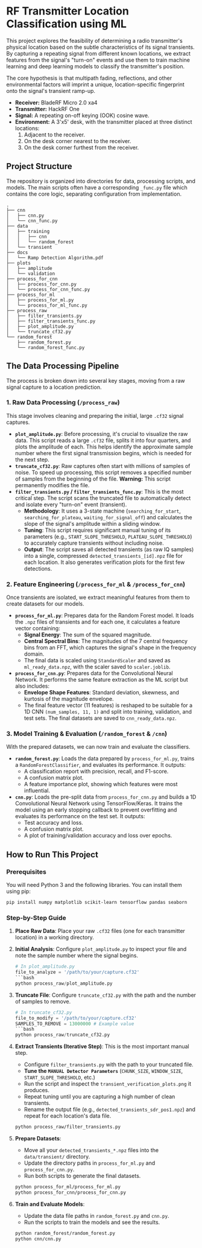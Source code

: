 # RF Transmitter Location Classification using ML

This project explores the feasibility of determining a radio transmitter's physical location based on the subtle characteristics of its signal transients. By capturing a repeating signal from different known locations, we extract features from the signal's "turn-on" events and use them to train machine learning and deep learning models to classify the transmitter's position.

The core hypothesis is that multipath fading, reflections, and other environmental factors will imprint a unique, location-specific fingerprint onto the signal's transient ramp-up.

* **Receiver:** BladeRF Micro 2.0 xa4
* **Transmitter:** HackRF One
* **Signal:** A repeating on-off keying (OOK) cosine wave.
* **Environment:** A 3'x5' desk, with the transmitter placed at three distinct locations:
    1.  Adjacent to the receiver.
    2.  On the desk corner nearest to the receiver.
    3.  On the desk corner furthest from the receiver.

## Project Structure

The repository is organized into directories for data, processing scripts, and models. The main scripts often have a corresponding `_func.py` file which contains the core logic, separating configuration from implementation.

```
.
├── cnn
│   ├── cnn.py
│   └── cnn_func.py
├── data
│   ├── training
│   │   ├── cnn
│   │   └── random_forest
│   └── transient
├── docs
│   └── Ramp Detection Algorithm.pdf
├── plots
│   ├── amplitude
│   └── validation
├── process_for_cnn
│   ├── process_for_cnn.py
│   └── process_for_cnn_func.py
├── process_for_ml
│   ├── process_for_ml.py
│   └── process_for_ml_func.py
├── process_raw
│   ├── filter_transients.py
│   ├── filter_transients_func.py
│   ├── plot_amplitude.py
│   └── truncate_cf32.py
└── random_forest
    ├── random_forest.py
    └── random_forest_func.py
```

## The Data Processing Pipeline

The process is broken down into several key stages, moving from a raw signal capture to a location prediction.

### 1. Raw Data Processing (`/process_raw`)

This stage involves cleaning and preparing the initial, large `.cf32` signal captures.

* **`plot_amplitude.py`**: Before processing, it's crucial to visualize the raw data. This script reads a large `.cf32` file, splits it into four quarters, and plots the amplitude of each. This helps identify the approximate sample number where the first signal transmission begins, which is needed for the next step.
* **`truncate_cf32.py`**: Raw captures often start with millions of samples of noise. To speed up processing, this script removes a specified number of samples from the beginning of the file. **Warning:** This script permanently modifies the file.
* **`filter_transients.py` / `filter_transients_func.py`**: This is the most critical step. The script scans the truncated file to automatically detect and isolate every "turn-on" event (transient).
    * **Methodology**: It uses a 3-state machine (`searching_for_start`, `searching_for_plateau`, `waiting_for_signal_off`) and calculates the slope of the signal's amplitude within a sliding window.
    * **Tuning**: This script requires significant manual tuning of its parameters (e.g., `START_SLOPE_THRESHOLD`, `PLATEAU_SLOPE_THRESHOLD`) to accurately capture transients without including noise.
    * **Output**: The script saves all detected transients (as raw IQ samples) into a single, compressed `detected_transients_[id].npz` file for each location. It also generates verification plots for the first few detections.

### 2. Feature Engineering (`/process_for_ml` & `/process_for_cnn`)

Once transients are isolated, we extract meaningful features from them to create datasets for our models.

* **`process_for_ml.py`**: Prepares data for the Random Forest model. It loads the `.npz` files of transients and for each one, it calculates a feature vector containing:
    * **Signal Energy**: The sum of the squared magnitude.
    * **Central Spectral Bins**: The magnitudes of the 7 central frequency bins from an FFT, which captures the signal's shape in the frequency domain.
    * The final data is scaled using `StandardScaler` and saved as `ml_ready_data.npz`, with the scaler saved to `scaler.joblib`.
* **`process_for_cnn.py`**: Prepares data for the Convolutional Neural Network. It performs the same feature extraction as the ML script but also includes:
    * **Envelope Shape Features**: Standard deviation, skewness, and kurtosis of the magnitude envelope.
    * The final feature vector (11 features) is reshaped to be suitable for a 1D CNN `(num_samples, 11, 1)` and split into training, validation, and test sets. The final datasets are saved to `cnn_ready_data.npz`.

### 3. Model Training & Evaluation (`/random_forest` & `/cnn`)

With the prepared datasets, we can now train and evaluate the classifiers.

* **`random_forest.py`**: Loads the data prepared by `process_for_ml.py`, trains a `RandomForestClassifier`, and evaluates its performance. It outputs:
    * A classification report with precision, recall, and F1-score.
    * A confusion matrix plot.
    * A feature importance plot, showing which features were most influential.
* **`cnn.py`**: Loads the pre-split data from `process_for_cnn.py` and builds a 1D Convolutional Neural Network using TensorFlow/Keras. It trains the model using an early stopping callback to prevent overfitting and evaluates its performance on the test set. It outputs:
    * Test accuracy and loss.
    * A confusion matrix plot.
    * A plot of training/validation accuracy and loss over epochs.

## How to Run This Project

### Prerequisites

You will need Python 3 and the following libraries. You can install them using pip:

```bash
pip install numpy matplotlib scikit-learn tensorflow pandas seaborn
```

### Step-by-Step Guide

1.  **Place Raw Data**: Place your raw `.cf32` files (one for each transmitter location) in a working directory.

2.  **Initial Analysis**: Configure `plot_amplitude.py` to inspect your file and note the sample number where the signal begins.

    ```python
    # In plot_amplitude.py
    file_to_analyze = '/path/to/your/capture.cf32'
    ```bash
    python process_raw/plot_amplitude.py
    ```

3.  **Truncate File**: Configure `truncate_cf32.py` with the path and the number of samples to remove.

    ```python
    # In truncate_cf32.py
    file_to_modify = '/path/to/your/capture.cf32'
    SAMPLES_TO_REMOVE = 13000000 # Example value
    ```bash
    python process_raw/truncate_cf32.py
    ```

4.  **Extract Transients (Iterative Step)**: This is the most important manual step.
    * Configure `filter_transients.py` with the path to your truncated file.
    * **Tune the `MANUAL Detector Parameters`** (`CHUNK_SIZE`, `WINDOW_SIZE`, `START_SLOPE_THRESHOLD`, etc.)
    * Run the script and inspect the `transient_verification_plots.png` it produces.
    * Repeat tuning until you are capturing a high number of clean transients.
    * Rename the output file (e.g., `detected_transients_sdr_pos1.npz`) and repeat for each location's data file.
    ```bash
    python process_raw/filter_transients.py
    ```

5.  **Prepare Datasets**:
    * Move all your `detected_transients_*.npz` files into the `data/transient/` directory.
    * Update the directory paths in `process_for_ml.py` and `process_for_cnn.py`.
    * Run both scripts to generate the final datasets.
    ```bash
    python process_for_ml/process_for_ml.py
    python process_for_cnn/process_for_cnn.py
    ```

6.  **Train and Evaluate Models**:
    * Update the data file paths in `random_forest.py` and `cnn.py`.
    * Run the scripts to train the models and see the results.
    ```bash
    python random_forest/random_forest.py
    python cnn/cnn.py
    ```
